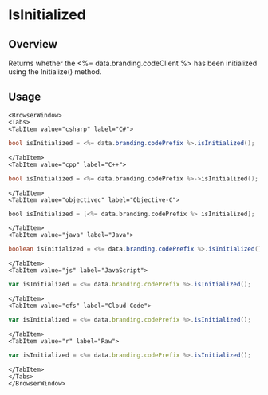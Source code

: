 # IsInitialized
## Overview
Returns whether the <%= data.branding.codeClient %> has been initialized using the Initialize() method.

## Usage

```mdx-code-block
<BrowserWindow>
<Tabs>
<TabItem value="csharp" label="C#">
```

```csharp
bool isInitialized = <%= data.branding.codePrefix %>.isInitialized();
```

```mdx-code-block
</TabItem>
<TabItem value="cpp" label="C++">
```

```cpp
bool isInitialized = <%= data.branding.codePrefix %>->isInitialized();
```

```mdx-code-block
</TabItem>
<TabItem value="objectivec" label="Objective-C">
```

```objectivec
bool isInitialized = [<%= data.branding.codePrefix %> isInitialized];
```

```mdx-code-block
</TabItem>
<TabItem value="java" label="Java">
```

```java
boolean isInitialized = <%= data.branding.codePrefix %>.isInitialized();
```

```mdx-code-block
</TabItem>
<TabItem value="js" label="JavaScript">
```

```javascript
var isInitialized = <%= data.branding.codePrefix %>.isInitialized();
```

```mdx-code-block
</TabItem>
<TabItem value="cfs" label="Cloud Code">
```

```javascript
var isInitialized = <%= data.branding.codePrefix %>.isInitialized();
```

```mdx-code-block
</TabItem>
<TabItem value="r" label="Raw">
```

```javascript
var isInitialized = <%= data.branding.codePrefix %>.isInitialized();
```

```mdx-code-block
</TabItem>
</Tabs>
</BrowserWindow>
```

